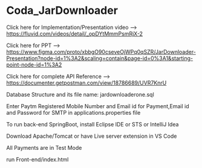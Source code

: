 # Coda_JarDownloader

Click here for Implementation/Presentation video --> https://fluvid.com/videos/detail/_opDYtMmmPsmRjX-2

Click here for PPT --> https://www.figma.com/proto/xbbgO90cseveOjWPq0qSZR/JarDownloader-Presentation?node-id=1%3A2&scaling=contain&page-id=0%3A1&starting-point-node-id=1%3A2

Click here for complete API Reference -->  https://documenter.getpostman.com/view/18786689/UVR7KnrU

Database Structure and its file name: jardownloaderone.sql

Enter Paytm Registered Mobile Number and Email id for Payment,Email id and Password for SMTP in applications.properties file

To run back-end SpringBoot, install Eclipse IDE or STS or IntelliJ Idea

Download Apache/Tomcat or have Live server extension in VS Code

All Payments are in Test Mode

run Front-end/index.html

